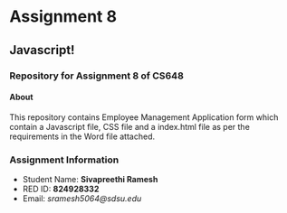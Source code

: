 # Assignment 8

## Javascript!

### Repository for Assignment 8 of CS648

#### About

This repository contains Employee Management Application form which contain a Javascript file, CSS file and a index.html file as per the requirements in the Word file attached. 


### Assignment Information

* Student Name: **Sivapreethi Ramesh**
* RED ID: **824928332**
* Email: _sramesh5064@sdsu.edu_

 
